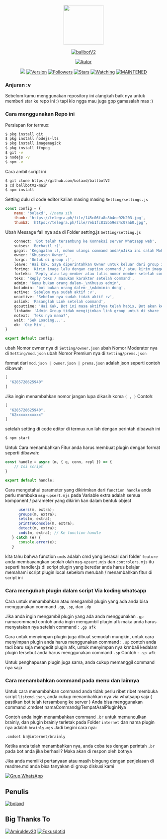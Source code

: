 <p align="center">
<img src="https://avatars0.githubusercontent.com/u/4674786?s=400&u=2f77d382a4428c141558772a2b7ad3a36bebf5bc&v=4" width="128" height="128"/>
</p>
<p align="center">
<a href="#"><img title="ballbotV2" src="https://img.shields.io/badge/Ballbot%20V2-green?colorA=%23ff0000&colorB=C13584&style=for-the-badge"></a>
</p>
<p align="center">
<a href="https://github.com/bolaxd"><img title="Autor" src="https://img.shields.io/badge/Author-bolaxd-5851DB.svg?style=for-the-badge&logo=github"></a>
</p>
</p>
<p align="center">
<a href="https://hits.seeyoufarm.com"><img src="https://hits.seeyoufarm.com/api/count/incr/badge.svg?url=https%3A%2F%2Fgithub.com%2Fbolaxd%2FballbotV2.git&count_bg=%23833AB4&icon=&icon_color=%23E7E7E7&title=hits&edge_flat=true"/></a>
<a href="#"><img title="Version" src="https://img.shields.io/github/package-json/v/bolaxd/ballbotV2?color=%23833AB4&logo=github&style=flat-square"></a>
<a href="https://github.com/bolaxd/ballbotV2/followers/"><img title="Followers" src="https://img.shields.io/github/followers/bolaxd?color=%23833AB4&logo=github&style=flat-square"></a>
<a href="https://github.com/bolaxd/ballbotV2/stargazers/"><img title="Stars" src="https://img.shields.io/github/stars/bolaxd/ballbotV2?color=%23833AB4&logo=github&style=flat-square"></a>
<a href="https://github.com/bolaxd/ballbotV2/watchers"><img title="Watching" src="https://img.shields.io/github/watchers/bolaxd/ballbotV2?color=%23833AB4&logo=github&style=flat-square"></a>
<a href="#"><img title="MAINTENED" src="https://img.shields.io/badge/MAINTENED-YES-%23833AB4?style=flat-square"/></a>
</p>

### Anjuran :v
Sebelom kamu menggunakan repository ini alangkah baik nya untuk memberi star ke repo ini :)
tapi klo ngga mau juga gpp gamasalah mas :)

### Cara menggunakan Repo ini
Persiapan for termux:
```bash
$ pkg install git
$ pkg install nodejs-lts
$ pkg install imagemagick
$ pkg install ffmpeg
$ git -v
$ nodejs -v
$ npm -v
```
Cara ambil script ini
```bash
$ git clone https://github.com/bolaxd/ballbotV2
$ cd ballbotV2-main
$ npm install
```
Setting dulu di code editor kalian masing masing
```Setting/settings.js```
```js
const config = {
	name: 'bolaxd', //nama sih
	thumb: 'https://telegra.ph/file/145c06fa8c8b4ee92b203.jpg',
	thumb2: 'https://telegra.ph/file/7eb1fc815b59e24c07ab0.jpg',
```
Ubah Message fail nya ada di Folder setting.js
```Setting/setting.js```
```js
	connect: 'Bot telah tersambung ke Konneksi server Whatsapp web',
	sukses: 'Berhasil :)',
	gagal: 'Kegagalan :(, mohon ulangi command anda\nJika ini salah Mohon report ke owner',
	owner: 'Khususon Owner',
	forgc: 'Untuk di group :]',
	leave: 'Hai kak, Saya diperintahkan Owner untuk keluar dari group ini :)\nMohon maaf ya kak jika bot punya banyak kesalahan :)\nGood bye kak',
	forimg: 'Kirim image lalu dengan caption command / atau kirim image dulu lalu di reply text command',
	forteks: 'Reply atau tag member atau tulis nomor member setelah command',
	teks: 'Reply teks / masukan karakter setelah command',
	admin: 'Kamu bukan orang dalam-_\nKhusus admin',
	botadmin: 'bot bukan orang dalem-_\nAdminin dong',
	active: 'Sebelom nya sudah aktif :v',
	unactive: 'Sebelom nya sudah tidak aktif :v',
	aslink: 'Pasanglah Link setelah command',
	gcouttime: 'Hai Kak, Bot ini masa aktifnya telah habis, Bot akan keluar otomatis',
	linkadm: 'Admin Group tidak mengijinkan link group untuk di share :)',
	notext: 'Teks nya mana?',
	wait: 'Sek Loading...',
	ok: 'Oke Min',
}

export default config;
```
ubah Nomor owner nya di ```Setting/owner.json```
ubah Nomor Moderator nya di ```Setting/mod.json```
ubah Nomor Premium nya di ```Setting/prems.json```

format dari ```mod.json | owner.json | prems.json``` adalah json seperti contoh dibawah
```js
[
  "6285728625940"
]
```
Jika ingin menambahkan nomor jangan lupa dikasih koma ```( , )```
Contoh: 
```js
[
  "6285728625940",
  "62xxxxxxxxxxx"
]
```

setelah setting di code editor di termux run lah dengan perintah dibawah ini
```bash
$ npm start
```

Untuk Cara menambahkan Fitur anda harus membuat plugin dengan format seperti dibawah:
```js
const handle = async (m, { q, conn, repl }) => {
	// Isi script
}

export default handle;
```
Cara mengetahui parameter yang dikirimkan dari ```function handle```
anda perlu membuka ```msg-upsert.mjs```
pada Variable extra adalah semua komponent / parameter yang dikirim kan dalam bentuk object
```js
      users(m, extra);
      groups(m, extra);
      sets(m, extra);
      printToConsole(m, extra);
      detect(m, extra);
      cmds(m, extra); // Ke function handle
   } catch (e) {
      console.error(e);
   }
```
kita tahu bahwa function ```cmds``` adalah cmd yang berasal dari folder ```feature```
anda membayangkan seolah olah ```msg-upsert.mjs``` dan ```controlers.mjs``` itu seperti handler.js di script plugin yang beredar 
anda harus belajar memahami script plugin local sebelom merubah / menambahkan fitur di script ini 

### Cara mengubah plugin dalam script Via koding whatsapp

Cara untuk menambahkan atau mengambil plugin yang ada anda bisa menggunakan command ```.gp```, ```.sp```, dan ```.dp```

Jika anda ingin mengambil plugin yang ada anda menggunakan ```.gp``` namacommand
contoh anda ingin mengambil plugin afk maka anda harus menyatakan nya setelah command :
```.gp afk```

Cara untuk menyimpan plugin juga dibuat semudah mungkin, untuk cara menyimpan plugin anda harus menggunakan command : ```.sp```
contoh anda tadi baru saja mengedit plugin afk, untuk menyimpan nya krmbali kedalam plugin tersebut anda harus menggunakan command ```.sp``` Contoh :
```.sp afk```

Untuk penghapusan plugin juga sama, anda cukup memanggil command nya saja

### Cara menambahkan command pada menu dan lainnya

Untuk cara menambahkan command anda tidak perlu ribet ribet membuka script ```listcmd.json```, anda cukup menambahkan nya via whatsapp saja ( pastikan bot telah tersambung ke server )
Anda bisa menggunakan command .cmdset namaCommand@TempatAsalPluginNya

Contoh anda ingin menambahkan command ```.br``` untuk memunculkan brainly, dan plugin brainly terletak pada Folder ```internet``` dan nama plugin nya adalah ```brainly.mjs``` 
Jadi begini cara nya:

```.cmdset br@internet/brainly```

Ketika anda telah menambahkan nya, anda coba tes dengan perintah ```.br``` pada bot anda
jika berhasil? Maka akan di respon oleh botnya

Jika anda memiliki pertanyaan atau masih bingung dengan penjelasan di readme.md anda bisa tanyakan di group diskusi kami

[![Grup WhatsApp](https://img.shields.io/badge/WhatsApp-25D366?style=for-the-badge&logo=whatsapp&logoColor=white)](https://chat.whatsapp.com/Joejcs0ebWl5Kqn97YEl4z)
## Penulis
[![bolaxd](https://github.com/bolaxd.png?size=100)](https://github.com/bolaxd)
## Big Thanks To
[![Amiruldev20](https://github.com/Amiruldev20.png?size=100)](https://github.com/Amiruldev20)
[![Fokusdotid](https://github.com/Fokusdotid.png?size=100)](https://github.com/Fokusdotid)
